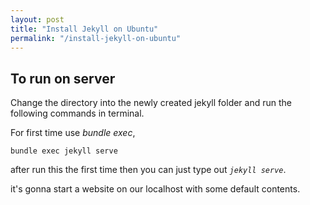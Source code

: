 ```yaml
---
layout: post
title: "Install Jekyll on Ubuntu"
permalink: "/install-jekyll-on-ubuntu"
---
```


## To run on server

Change the directory into the newly created jekyll folder and run the following commands in terminal.

For first time use _bundle exec_,

```
bundle exec jekyll serve
```

after run this the first time then you can just type out
_`jekyll serve`_.

it's gonna start a website on our localhost with some default contents.
